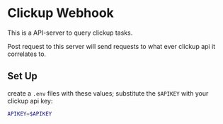 # Clickup Webhook

This is a API-server to query clickup tasks.

Post request to this server will send requests to what ever clickup api it correlates to.

## Set Up

create a ```.env``` files with these values; substitute the ```$APIKEY``` with your clickup api key:

```bash
APIKEY=$APIKEY
```